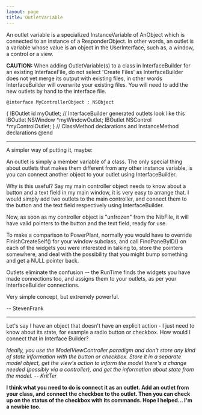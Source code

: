 ```yaml
---
layout: page
title: OutletVariable
---
```




An outlet variable is a specialized InstanceVariable of AnObject which is connected to an instance of a ResponderObject. In other words, an outlet is a variable whose value is an object in the UserInterface, such as, a window, a control or a view.  

**CAUTION:** When adding OutletVariable(s) to a class in InterfaceBuilder for an existing InterfaceFile, do not select 'Create Files' as InterfaceBuilder does not yet merge its output with existing files, in other words InterfaceBuilder will overwrite your existing files. You will need to add the new outlets by hand to the interface file.

    @interface MyControllerObject : NSObject
{
	IBOutlet id	myOutlet; // InterfaceBuilder generated outlets look like this 
	IBOutlet NSWindow *myWindowOutlet;
	IBOutlet NSControl *myControlOutlet;
}
// ClassMethod declarations and InstanceMethod declarations
@end

----

A simpler way of putting it, maybe: 

An outlet is simply a member variable of a class.  The only special thing about outlets that makes them different from any other instance variable, is you can connect another object to your outlet using InterfaceBuilder.

Why is this useful?  Say my main controller object needs to know about a button and a text field in my main window, it is very easy to arrange that.  I would simply add two outlets to the main controller, and connect them to the button and the text field respectively using InterfaceBuilder.

Now, as soon as my controller object is "unfrozen" from the NibFile, it will have valid pointers to the button and the text field, ready for use.

To make a comparison to PowerPlant, normally you would have to override FinishCreateSelf() for your window subclass, and call FindPaneByID() on each of the widgets you were interested in talking to, store the pointers somewhere, and deal with the possibility that you might bump something and get a NULL pointer back.

Outlets eliminate the confusion -- the RunTime finds the widgets you have made connections too, and assigns them to your outlets, as per your InterfaceBuilder connections.

Very simple concept, but extremely powerful.

-- StevenFrank

----

Let's say I have an object that doesn't have an explicit action - I just need to know about its state, for example a radio button or checkbox. How would I connect that in Interface Builder?

*Ideally, you use the ModelViewController paradigm and don't store any kind of state information with the button or checkbox. Store it in a separate model object, get the view's action to inform the model there's a change needed (possibly via a controller), and get the information about state from the model. -- KritTer*

**I think what you need to do is connect it as an outlet.  Add an outlet from your class, and connect the checkbox to the outlet.  Then you can check up on the status of the checkbox with its commands.  Hope I helped... I'm a newbie too.**

